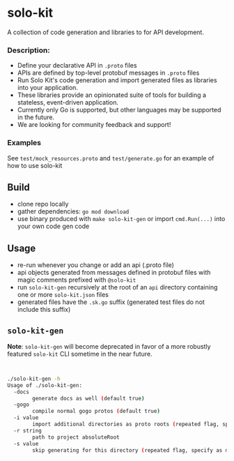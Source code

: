 # solo-kit
A collection of code generation and libraries to for API development.

### Description:
- Define your declarative API in `.proto` files
- APIs are defined by top-level protobuf messages in `.proto` files
- Run Solo Kit's code generation and import generated files as libraries into your application. 
- These libraries provide an opinionated suite of tools for building a stateless, event-driven application.
- Currently only Go is supported, but other languages may be supported in the future.
- We are looking for community feedback and support!

### Examples
See `test/mock_resources.proto` and `test/generate.go` for an example of how to use solo-kit

## Build
- clone repo locally
- gather dependencies: `go mod download`
- use binary produced with `make solo-kit-gen` or import `cmd.Run(...)` into your own code gen code 

## Usage
- re-run whenever you change or add an api (.proto file)
- api objects generated from messages defined in protobuf files with magic comments prefixed with `@solo-kit`
- run `solo-kit-gen` recursively at the root of an `api` directory containing one or more `solo-kit.json` files
- generated files have the `.sk.go` suffix (generated test files do not include this suffix)

## `solo-kit-gen`

**Note**: `solo-kit-gen` will become deprecated in favor of a more robustly featured `solo-kit` CLI 
sometime in the near future.
```bash


./solo-kit-gen -h
Usage of ./solo-kit-gen:
  -docs
        generate docs as well (default true)
  -gogo
        compile normal gogo protos (default true)
  -i value
        import additional directories as proto roots (repeated flag, specify as many times as desired)
  -r string
        path to project absoluteRoot
  -s value
        skip generating for this directory (repeated flag, specify as many times as desired)

```
